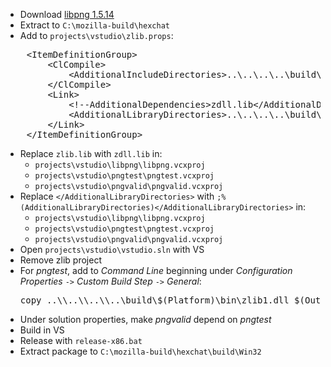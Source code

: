  * Download [libpng 1.5.14](ftp://ftp.simplesystems.org/pub/libpng/png/src/lpng1514.zip)
 * Extract to `C:\mozilla-build\hexchat`
 * Add to `projects\vstudio\zlib.props`:
<pre>
	&lt;ItemDefinitionGroup>
		&lt;ClCompile>
			&lt;AdditionalIncludeDirectories>..\..\..\..\build\$(Platform)\include&lt;/AdditionalIncludeDirectories>
		&lt;/ClCompile>
		&lt;Link>
			&lt;!--AdditionalDependencies>zdll.lib&lt;/AdditionalDependencies-->
			&lt;AdditionalLibraryDirectories>..\..\..\..\build\$(Platform)\lib&lt;/AdditionalLibraryDirectories>
		&lt;/Link>
	&lt;/ItemDefinitionGroup>
</pre>
 * Replace `zlib.lib` with `zdll.lib` in:
	* `projects\vstudio\libpng\libpng.vcxproj`
	* `projects\vstudio\pngtest\pngtest.vcxproj`
	* `projects\vstudio\pngvalid\pngvalid.vcxproj`
 * Replace `</AdditionalLibraryDirectories>` with `;%(AdditionalLibraryDirectories)</AdditionalLibraryDirectories>` in:
	* `projects\vstudio\libpng\libpng.vcxproj`
	* `projects\vstudio\pngtest\pngtest.vcxproj`
	* `projects\vstudio\pngvalid\pngvalid.vcxproj`
 * Open `projects\vstudio\vstudio.sln` with VS
 * Remove zlib project
 * For _pngtest_, add to _Command Line_ beginning under _Configuration Properties_ `->` _Custom Build Step_ `->` _General_:
	<pre>copy ..\\..\\..\\..\build\$(Platform)\bin\zlib1.dll $(OutDir)</pre>
 * Under solution properties, make _pngvalid_ depend on _pngtest_
 * Build in VS
 * Release with `release-x86.bat`
 * Extract package to `C:\mozilla-build\hexchat\build\Win32`
